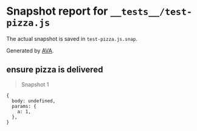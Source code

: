 # Snapshot report for `__tests__/test-pizza.js`

The actual snapshot is saved in `test-pizza.js.snap`.

Generated by [AVA](https://avajs.dev).

## ensure pizza is delivered

> Snapshot 1

    {
      body: undefined,
      params: {
        a: 1,
      },
    }
